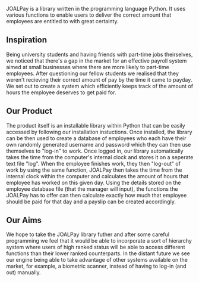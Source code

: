 JOALPay is a library written in the programming language Python. 
It uses various functions to enable users to deliver the correct amount that employees
are entitled to with great certainty. 

## Inspiration
Being university students and having friends with part-time jobs theirselves, we 
noticed that there's a gap in the market for an effective payroll system aimed at 
small businesses where there are more likely to part-time employees. After questioning
our fellow students we realised that they weren't recieving their correct amount of 
pay by the time it came to payday. We set out to create a system which efficiently
keeps track of the amount of hours the employee deserves to get paid for. 

## Our Product 
The product itself is an installable library within Python that can be easily accessed
by following our installation instuctions. Once installed, the library can be then 
used to create a database of employees who each have their own randomly generated 
username and password which they can then use themselves to "log-in" to work. Once
logged in, our library automatically takes the time from the computer's internal clock
and stores it on a seperate text file "log". When the employee finishes work, they 
then "log-out" of work by using the same function, JOALPay then takes the time from 
the internal clock within the computer and calculates the amount of hours that 
employee has worked on this given day. Using the details stored on the employee 
database file (that the manager will input), the functions the JOALPay has to offer 
can then calculate exactly how much that employee should be paid for that day and a 
payslip can be created accordingly.

## Our Aims
We hope to take the JOALPay library futher and after some careful programming we feel 
that it would be able to incorporate a sort of hierarchy system where users of high 
ranked status will be able to access different functions than their lower ranked 
counterparts. In the distant future we see our engine being able to take advantage of 
other systems available on the market, for example, a biometric scanner, instead of 
having to log-in (and out) manually.   
